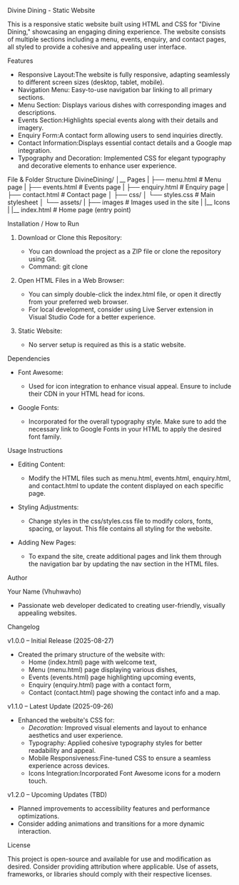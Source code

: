 Divine Dining - Static Website

This is a responsive static website built using HTML and CSS for "Divine Dining," showcasing an engaging dining experience. The website consists of multiple sections including a menu, events, enquiry, and contact pages, all styled to provide a cohesive and appealing user interface.

Features

- Responsive Layout:The website is fully responsive, adapting seamlessly to different screen sizes (desktop, tablet, mobile).
- Navigation Menu: Easy-to-use navigation bar linking to all primary sections.
- Menu Section: Displays various dishes with corresponding images and descriptions.
- Events Section:Highlights special events along with their details and imagery.
- Enquiry Form:A contact form allowing users to send inquiries directly.
- Contact Information:Displays essential contact details and a Google map integration.
- Typography and Decoration: Implemented CSS for elegant typography and decorative elements to enhance user experience.

File & Folder Structure
DivineDining/ │__ Pages
|    ├── menu.html              # Menu page
|    ├── events.html            # Events page
|    ├── enquiry.html           # Enquiry page
|    ├── contact.html           # Contact page
│ ├── css/ │   └── styles.css               # Main stylesheet
│ └── assets/ |     ├── images                 # Images used in the site
|     |__ Icons | |__ index.html                   # Home page (entry point)

Installation / How to Run

1. Download or Clone this Repository: 
   - You can download the project as a ZIP file or clone the repository using Git.
   - Command: git clone <repository-url>

2. Open HTML Files in a Web Browser:
   - You can simply double-click the index.html file, or open it directly from your preferred web browser.
   - For local development, consider using Live Server extension in Visual Studio Code for a better experience.

3. Static Website: 
   - No server setup is required as this is a static website.

Dependencies

- Font Awesome: 
  - Used for icon integration to enhance visual appeal. Ensure to include their CDN in your HTML head for icons.
  
- Google Fonts: 
  - Incorporated for the overall typography style. Make sure to add the necessary link to Google Fonts in your HTML to apply the desired font family.

Usage Instructions

- Editing Content:
   - Modify the HTML files such as menu.html, events.html, enquiry.html, and contact.html to update the content displayed on each specific page.
  
- Styling Adjustments:
   - Change styles in the css/styles.css file to modify colors, fonts, spacing, or layout. This file contains all styling for the website.

- Adding New Pages:
   - To expand the site, create additional pages and link them through the navigation bar by updating the nav section in the HTML files.

Author

Your Name (Vhuhwavho)  
- Passionate web developer dedicated to creating user-friendly, visually appealing websites.

 Changelog

 v1.0.0 – Initial Release (2025-08-27)
- Created the primary structure of the website with:
  - Home (index.html) page with welcome text,
  - Menu (menu.html) page displaying various dishes,
  - Events (events.html) page highlighting upcoming events,
  - Enquiry (enquiry.html) page with a contact form,
  - Contact (contact.html) page showing the contact info and a map.

 v1.1.0 – Latest Update (2025-09-26)
- Enhanced the website's CSS for:
  - *Decoration:* Improved visual elements and layout to enhance aesthetics and user experience.
  - Typography: Applied cohesive typography styles for better readability and appeal.
  - Mobile Responsiveness:Fine-tuned CSS to ensure a seamless experience across devices.
  - Icons Integration:Incorporated Font Awesome icons for a modern touch.

v1.2.0 – Upcoming Updates (TBD)
- Planned improvements to accessibility features and performance optimizations.
- Consider adding animations and transitions for a more dynamic interaction.

 License

This project is open-source and available for use and modification as desired. Consider providing attribution where applicable. Use of assets, frameworks, or libraries should comply with their respective licenses.

